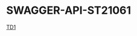 # SWAGGER-API-ST21061
[TD1](https://petstore.swagger.io/?url=https://raw.githubusercontent.com/BrindoTolotra/SWAGGER-API-ST21061/master/TD1-SWAGGER-STD21021.yml)
